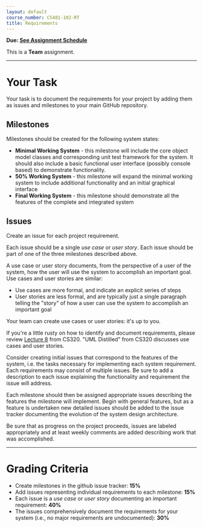 ```yaml
---
layout: default
course_number: CS481-102-RT
title: Requirements
---
```


**Due: [See Assignment Schedule](index.html)**

This is a **Team** assignment.

--- --- --- --- --- --- --- --- --- --- --- --- --- --- --- --- --- --- --- --- --- --- --- ---



# Your Task

Your task is to document the requirements for your project by adding them as issues and milestones to your main GitHub repository.

## Milestones

Milestones should be created for the following system states:

- **Minimal Working System** - this milestone will include the core object model classes and corresponding unit test framework for the system. It should also include a basic functional user interface (possibly console based) to demonstrate functionality.
- **50% Working System** - this milestone will expand the minimal working system to include additional functionality and an initial graphical interface
- **Final Working System** - this milestone should demonstrate all the features of the complete and integrated system

## Issues

Create an issue for each project requirement.

Each issue should be a single *use case* or *user story*.  Each issue should be part of one of the three milestones described above.

A use case or user story documents, from the perspective of a user of the system, how the user will use the system to accomplish an important goal.  Use cases and user stories are similar:

* Use cases are more formal, and indicate an explicit series of steps
* User stories are less formal, and are typically just a single paragraph telling the "story" of how a user can use the system to accomplish an important goal

Your team can create use cases or user stories: it's up to you.

If you're a little rusty on how to identify and document requirements, please review [Lecture 8](https://ycpcs.github.io/cs320-spring2019/lectures/lecture08.html) from CS320.  "UML Distilled" from CS320 discusses use cases and user stories.

Consider creating initial issues that correspond to the features of the system, i.e. the tasks necessary for implementing each system requirement. Each requirements may consist of multiple issues. Be sure to add a description to each issue explaining the functionality and requirement the issue will address.

Each milestone should then be assigned appropriate issues describing the features the milestone will implement. Begin with general features, but as a feature is undertaken new detailed issues should be added to the issue tracker documenting the evolution of the system design architecture.

Be sure that as progress on the project proceeds, issues are labeled appropriately and at least weekly comments are added describing work that was accomplished.

--- --- --- --- --- --- --- --- --- --- --- --- --- --- --- --- --- --- --- --- --- --- --- ---



# Grading Criteria

- Create milestones in the github issue tracker: **15%**
- Add issues representing individual requirements to each milestone: **15%**
- Each issue is a *use case* or *user story* documenting an important requirement: **40%**
- The issues comprehensively document the requirements for your system (i.e., no major requirements are undocumented): **30%**
 
